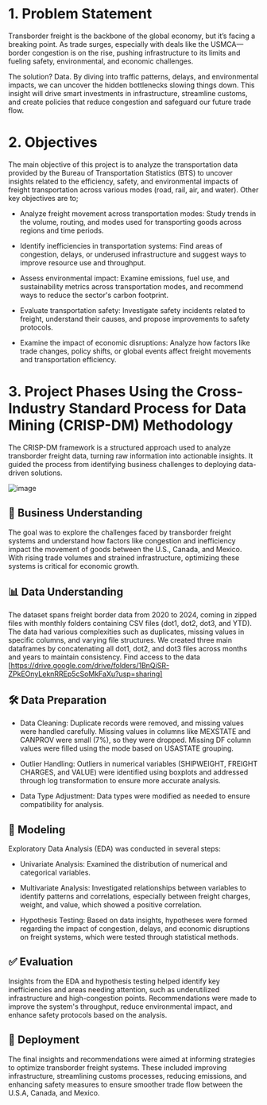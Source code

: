 # 1. Problem Statement
Transborder freight is the backbone of the global economy, but it’s facing a breaking point. As trade surges, especially with deals like the USMCA—border congestion is on the rise, pushing infrastructure to its limits and fueling safety, environmental, and economic challenges.

The solution? Data. By diving into traffic patterns, delays, and environmental impacts, we can uncover the hidden bottlenecks slowing things down. This insight will drive smart investments in infrastructure, streamline customs, and create policies that reduce congestion and safeguard our future trade flow.

# 2. Objectives
The main objective of this project is to analyze the transportation data provided by the Bureau of Transportation Statistics (BTS) to uncover insights related to the efficiency, safety, and environmental impacts of freight transportation across various modes (road, rail, air, and water). Other key objectives are to;

- Analyze freight movement across transportation modes: Study trends in the volume, routing, and modes used for transporting goods across regions and time periods.

- Identify inefficiencies in transportation systems: Find areas of congestion, delays, or underused infrastructure and suggest ways to improve resource use and throughput.

- Assess environmental impact: Examine emissions, fuel use, and sustainability metrics across transportation modes, and recommend ways to reduce the sector's carbon footprint.

-  Evaluate transportation safety: Investigate safety incidents related to freight, understand their causes, and propose improvements to safety protocols.

- Examine the impact of economic disruptions: Analyze how factors like trade changes, policy shifts, or global events affect freight movements and transportation efficiency.

# 3. Project Phases Using the Cross-Industry Standard Process for Data Mining (CRISP-DM) Methodology
The CRISP-DM framework is a structured approach used to analyze transborder freight data, turning raw information into actionable insights. It guided the process from identifying business challenges to deploying data-driven solutions.

![image](https://github.com/user-attachments/assets/c178d888-429c-40b0-90ca-39f510155a95)


## 🚛 Business Understanding
The goal was to explore the challenges faced by transborder freight systems and understand how factors like congestion and inefficiency impact the movement of goods between the U.S., Canada, and Mexico. With rising trade volumes and strained infrastructure, optimizing these systems is critical for economic growth.

## 📊 Data Understanding
The dataset spans freight border data from 2020 to 2024, coming in zipped files with monthly folders containing CSV files (dot1, dot2, dot3, and YTD). The data had various complexities such as duplicates, missing values in specific columns, and varying file structures. We created three main dataframes by concatenating all dot1, dot2, and dot3 files across months and years to maintain consistency. Find access to the data [https://drive.google.com/drive/folders/1BnQiSR-ZPkEOnyLeknRREp5cSoMkFaXu?usp=sharing]

## 🛠️ Data Preparation
- Data Cleaning: Duplicate records were removed, and missing values were handled carefully. Missing values in columns like MEXSTATE and CANPROV were small (7%), so they were dropped. Missing DF column values were filled using the mode based on USASTATE grouping.

- Outlier Handling: Outliers in numerical variables (SHIPWEIGHT, FREIGHT CHARGES, and VALUE) were identified using boxplots and addressed through log transformation to ensure more accurate analysis.
  
- Data Type Adjustment: Data types were modified as needed to ensure compatibility for analysis.

## 🔎 Modeling
Exploratory Data Analysis (EDA) was conducted in several steps:
- Univariate Analysis: Examined the distribution of numerical and categorical variables.
  
- Multivariate Analysis: Investigated relationships between variables to identify patterns and correlations, especially between freight charges, weight, and value, which showed a positive correlation.
  
- Hypothesis Testing: Based on data insights, hypotheses were formed regarding the impact of congestion, delays, and economic disruptions on freight systems, which were tested through statistical methods.

## ✅ Evaluation
Insights from the EDA and hypothesis testing helped identify key inefficiencies and areas needing attention, such as underutilized infrastructure and high-congestion points.
Recommendations were made to improve the system's throughput, reduce environmental impact, and enhance safety protocols based on the analysis.

## 🚀 Deployment
The final insights and recommendations were aimed at informing strategies to optimize transborder freight systems. These included improving infrastructure, streamlining customs processes, reducing emissions, and enhancing safety measures to ensure smoother trade flow between the U.S.A, Canada, and Mexico.
